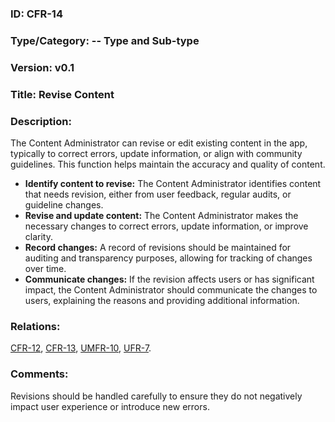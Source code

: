 ### ID: CFR-14 
 
### Type/Category: -- Type and Sub-type

### Version: v0.1
 
### Title: Revise Content
  
### Description: 

The Content Administrator can revise or edit existing content in the app, typically to correct errors, update information, or align with community guidelines. This function helps maintain the accuracy and quality of content. 

* **Identify content to revise:** The Content Administrator identifies content that needs revision, either from user feedback, regular audits, or guideline changes.
* **Revise and update content:** The Content Administrator makes the necessary changes to correct errors, update information, or improve clarity.
* **Record changes:** A record of revisions should be maintained for auditing and transparency purposes, allowing for tracking of changes over time.
* **Communicate changes:** If the revision affects users or has significant impact, the Content Administrator should communicate the changes to users, explaining the reasons and providing additional information.

### Relations:
[CFR-12](https://github.com/carmensat/RECIPE-ROULETTE/blob/main/REQUIREMENTS/CFR-12.md), [CFR-13](https://github.com/carmensat/RECIPE-ROULETTE/blob/main/REQUIREMENTS/CFR-13.md), [UMFR-10](https://github.com/carmensat/RECIPE-ROULETTE/blob/main/REQUIREMENTS/MFR-10.md), 
[UFR-7](https://github.com/carmensat/RECIPE-ROULETTE/blob/main/REQUIREMENTS/UFR-7.md).

### Comments: 
Revisions should be handled carefully to ensure they do not negatively impact user experience or introduce new errors.
